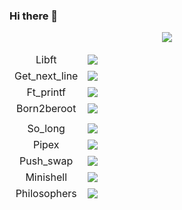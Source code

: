 ### Hi there 👋

<p align="center">
  <a href="https://profile.intra.42.fr/">
    <img src="https://badge42.herokuapp.com/api/stats/ghumbert?darkmode=true&privacyEmail=true"/>
  </a>
</p>
<table align="center">
    <thead>
        <tr>
          <td style="text-align:center;">Libft</td> <td> <img src="https://badge42.herokuapp.com/api/project/ghumbert/Libft"> </td>
        </tr>
        <tr>
          <td style="text-align:center;">Get_next_line</td> <td> <img src="https://badge42.herokuapp.com/api/project/ghumbert/get_next_line"> </td>
        </tr>
        <tr>
          <td style="text-align:center;">Ft_printf</td> <td> <img src="https://badge42.herokuapp.com/api/project/ghumbert/ft_printf"> </td>
        </tr>
       <tr>
          <td style="text-align:center;">Born2beroot</td> <td> <img src="https://badge42.herokuapp.com/api/project/ghumbert/Born2beroot"> </td>
        </tr>
        <td>
         <tr>
          <td style="text-align:center;">So_long</td> <td> <img src="https://badge42.herokuapp.com/api/project/ghumbert/so_long"> </td>
        </tr>
       <tr>
          <td style="text-align:center;">Pipex</td> <td> <img src="https://badge42.herokuapp.com/api/project/ghumbert/pipex"> </td>
        </tr>
        <tr>
          <td style="text-align:center;">Push_swap</td> <td> <img src="https://badge42.herokuapp.com/api/project/ghumbert/push_swap"> </td>
        </tr>
      <tr>
          <td style="text-align:center;">Minishell</td> <td> <img src="https://badge42.herokuapp.com/api/project/ghumbert/minishell"> </td>
        </tr>
         </tr>
      <tr>
          <td style="text-align:center;">Philosophers</td> <td> <img src="https://badge42.herokuapp.com/api/project/ghumbert/Philosophers"> </td>
        </tr>
        </td>
    </thead>
    <tbody>
    </tbody>
</table>
